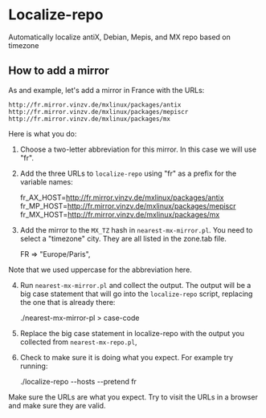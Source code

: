# Localize-repo
Automatically localize antiX, Debian,  Mepis, and MX repo based on timezone

## How to add a mirror

As and example, let's add a mirror in France with the URLs:

    http://fr.mirror.vinzv.de/mxlinux/packages/antix
    http://fr.mirror.vinzv.de/mxlinux/packages/mepiscr
    http://fr.mirror.vinzv.de/mxlinux/packages/mx

Here is what you do:

1. Choose a two-letter abbreviation for this mirror.  In this
   case we will use "fr".

2. Add the three URLs to `localize-repo` using "fr" as a prefix for
   the variable names:

    fr_AX_HOST=http://fr.mirror.vinzv.de/mxlinux/packages/antix
    fr_MP_HOST=http://fr.mirror.vinzv.de/mxlinux/packages/mepiscr
    fr_MX_HOST=http://fr.mirror.vinzv.de/mxlinux/packages/mx

3. Add the mirror to the `MX_TZ` hash in `nearest-mx-mirror.pl`.
   You need to select a "timezone" city.  They are all listed in
   the zone.tab file.

    FR => "Europe/Paris",

Note that we used uppercase for the abbreviation here.

4. Run `nearest-mx-mirror.pl` and collect the output.  The output
   will be a big case statement that will go into the
   `localize-repo` script, replacing the one that is already
   there:

    ./nearest-mx-mirror-pl > case-code

5. Replace the big case statement in localize-repo with the
   output you collected from `nearest-mx-repo.pl`,

6.  Check to make sure it is doing what you expect.  For example
    try running:

    ./localize-repo --hosts --pretend fr

Make sure the URLs are what you expect.  Try to visit the URLs in
a browser and make sure they are valid.
